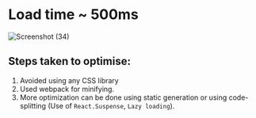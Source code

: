 # Load time ~ 500ms

![Screenshot (34)](https://user-images.githubusercontent.com/56167998/120703592-21414000-c4d3-11eb-9b0f-eafcab87512e.png)


## Steps taken to optimise:

1. Avoided using any CSS library
2. Used webpack for minifying.
3. More optimization can be done using static generation or using code-splitting (Use of `React.Suspense`, `Lazy loading`).

